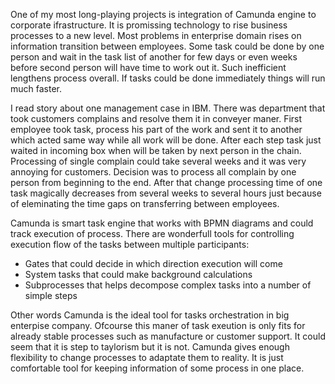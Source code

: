 One of my most long-playing projects is integration of Camunda engine to corporate ifrastructure.
It is promissing technology to rise business processes to a new level.
Most problems in enterprise domain rises on information transition between employees.
Some task could be done by one person and wait in the task list of another for few days or even weeks before second person will have time to work out it.
Such inefficient lengthens process overall. If tasks could be done immediately things will run much faster.

I read story about one management case in IBM.
There was department that took customers complains and resolve them it in conveyer maner.
First employee took task, process his part of the work and sent it to another which acted same way while all work will be done.
After each step task just waited in incoming box when will be taken by next person in the chain.
Processing of single complain could take several weeks and it was very annoying for customers.
Decision was to process all complain by one person from beginning to the end.
After that change processing time of one task magically decreases from several weeks to several hours just because of eleminating the time gaps on transferring between employees.

Camunda is smart task engine that works with BPMN diagrams and could track execution of process.
There are wonderfull tools for controlling execution flow of the tasks between multiple participants:
* Gates that could decide in which direction execution will come
* System tasks that could make background calculations
* Subprocesses that helps decompose complex tasks into a number of simple steps

Other words Camunda is the ideal tool for tasks orchestration in big enterpise company.
Ofcourse this maner of task exeution is only fits for already stable processes such as manufacture or customer support.
It could seem that it is step to taylorism but it is not.
Camunda gives enough flexibility to change processes to adaptate them to reality.
It is just comfortable tool for keeping information of some process in one place.
